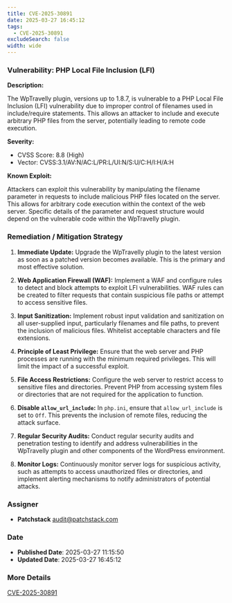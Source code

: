 ```yaml
---
title: CVE-2025-30891
date: 2025-03-27 16:45:12
tags:
  - CVE-2025-30891
excludeSearch: false
width: wide
---
```


### Vulnerability: PHP Local File Inclusion (LFI)

**Description:**

The WpTravelly plugin, versions up to 1.8.7, is vulnerable to a PHP Local File Inclusion (LFI) vulnerability due to improper control of filenames used in include/require statements. This allows an attacker to include and execute arbitrary PHP files from the server, potentially leading to remote code execution.

**Severity:**

*   CVSS Score: 8.8 (High)
*   Vector: CVSS:3.1/AV:N/AC:L/PR:L/UI:N/S:U/C:H/I:H/A:H

**Known Exploit:**

Attackers can exploit this vulnerability by manipulating the filename parameter in requests to include malicious PHP files located on the server. This allows for arbitrary code execution within the context of the web server. Specific details of the parameter and request structure would depend on the vulnerable code within the WpTravelly plugin.

### Remediation / Mitigation Strategy

1.  **Immediate Update:** Upgrade the WpTravelly plugin to the latest version as soon as a patched version becomes available. This is the primary and most effective solution.

2.  **Web Application Firewall (WAF):** Implement a WAF and configure rules to detect and block attempts to exploit LFI vulnerabilities. WAF rules can be created to filter requests that contain suspicious file paths or attempt to access sensitive files.

3.  **Input Sanitization:** Implement robust input validation and sanitization on all user-supplied input, particularly filenames and file paths, to prevent the inclusion of malicious files. Whitelist acceptable characters and file extensions.

4.  **Principle of Least Privilege:** Ensure that the web server and PHP processes are running with the minimum required privileges. This will limit the impact of a successful exploit.

5.  **File Access Restrictions:** Configure the web server to restrict access to sensitive files and directories. Prevent PHP from accessing system files or directories that are not required for the application to function.

6.  **Disable `allow_url_include`:** In `php.ini`, ensure that `allow_url_include` is set to `Off`. This prevents the inclusion of remote files, reducing the attack surface.

7.  **Regular Security Audits:** Conduct regular security audits and penetration testing to identify and address vulnerabilities in the WpTravelly plugin and other components of the WordPress environment.

8. **Monitor Logs:** Continuously monitor server logs for suspicious activity, such as attempts to access unauthorized files or directories, and implement alerting mechanisms to notify administrators of potential attacks.

### Assigner
- **Patchstack** <audit@patchstack.com>

### Date
- **Published Date**: 2025-03-27 11:15:50
- **Updated Date**: 2025-03-27 16:45:12

### More Details
[CVE-2025-30891](https://www.cvedetails.com/cve/CVE-2025-30891)